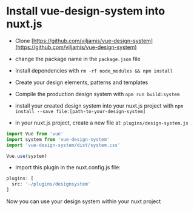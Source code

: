 # Install vue-design-system into nuxt.js

- Clone [https://github.com/viljamis/vue-design-system](https://github.com/viljamis/vue-design-system)

- change the package name in the ``` package.json ``` file

- Install dependencies with ``` rm -rf node_modules && npm install ```

- Create your design elements, patterns and templates

- Compile the production design system with ``` npm run build:system ```

- install your created design system into your nuxt.js project with ``` npm install --save file:[path-to-your-design-system] ```

- in your nuxt.js project, create a new file at: ``` plugins/design-system.js ```

``` js
import Vue from 'vue'
import system from 'vue-design-system'
import 'vue-design-system/dist/system.css'

Vue.use(system)
```
- Import this plugin in the nuxt.config.js file:

``` js
plugins: [
  src: '~/plugins/designsystem'
]
```

Now you can use your design system within your nuxt project
